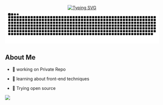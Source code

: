 <div align="center">
  <a href="https://git.io/typing-svg"><img src="https://readme-typing-svg.demolab.com?font=Fira+Code&size=27&pause=1000&color=196209&width=435&lines=Hi+there,+i'm+xiziling" alt="Typing SVG" /></a>
</div>

<div >
  <a href="https://bimasha.com/">
  <img src="https://raw.githubusercontent.com/Platane/snk/output/github-contribution-grid-snake.svg"
       alt="snake" /></a>
</div>


<h2> About Me</h2>

- 🔭 working on Private Repo

- 🌱 learning about front-end techniques

- 🤔 Trying open source

<img src="https://github-stats.liuli.lol/api?username=xiziliang&show_icons=true&include_all_commits=true&count_private=true">
